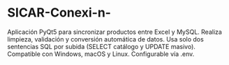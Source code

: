 # SICAR-Conexi-n-
Aplicación PyQt5 para sincronizar productos entre Excel y MySQL. Realiza limpieza, validación y conversión automática de datos. Usa solo dos sentencias SQL por subida (SELECT catálogo y UPDATE masivo). Compatible con Windows, macOS y Linux. Configurable vía .env.
